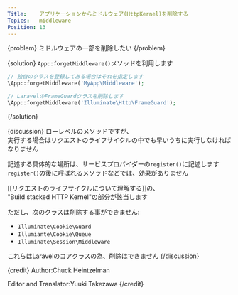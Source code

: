 ```yaml
---
Title:    アプリケーションからミドルウェア(HttpKernel)を削除する
Topics:   middleware
Position: 13
---
```


{problem}
ミドルウェアの一部を削除したい
{/problem}

{solution}
`App::forgetMiddleware()`メソッドを利用します

```php
// 独自のクラスを登録してある場合はそれを指定します
\App::forgetMiddleware('MyApp\Middleware');

// LaravelのFrameGuardクラスを削除します
\App::forgetMiddleware('Illuminate\Http\FrameGuard');
```
{/solution}

{discussion}
ローレベルのメソッドですが、  
実行する場合はリクエストのライフサイクルの中でも早いうちに実行しなければなりません

記述する具体的な場所は、サービスプロバイダーの`register()`に記述します  
`register()`の後に呼ばれるメソッドなどでは、効果がありません

[[リクエストのライフサイクルについて理解する]]の、  
"Build stacked HTTP Kernel"の部分が該当します

ただし、次のクラスは削除する事ができません:

* `Illuminate\Cookie\Guard`
* `Illumiante\Cookie\Queue`
* `Illuminate\Session\Middleware`

これらはLaravelのコアクラスの為、削除はできません
{/discussion}

{credit}
Author:Chuck Heintzelman

Editor and Translator:Yuuki Takezawa
{/credit}
